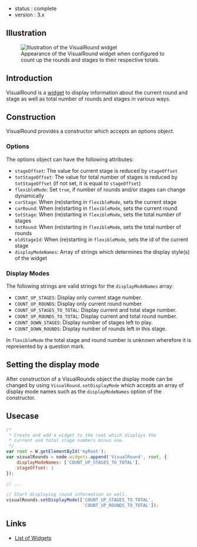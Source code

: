  - status : complete
 - version : 3.x

## Illustration
<figure>
  <img src="http://nodegame.org/images/wiki/VisualRound.png" alt="Illustration of the VisualRound widget">
  <br>
  <figcaption>Appearance of the VisualRound widget when configured to count up the rounds and stages to their respective totals.</figcaption>
</figure>

## Introduction

VisualRound is a [widget](widgets-api) to display information about
the current round and stage as well as total number of rounds and
stages in various ways.

## Construction

VisualRound provides a constructor which accepts an options object.

### Options

The options object can have the following attributes:
- `stageOffset`:
The value for current stage is reduced by `stageOffset`
- `totStageOffset`:
The value for total number of stages is reduced by `totStageOffset` (if
not set, it is equal to `stageOffset`)
- `flexibleMode`:
Set `true`, if number of rounds and/or stages can change dynamically
- `curStage`:
When (re)starting in `flexibleMode`, sets the current stage
- `curRound`:
 When (re)starting in `flexibleMode`, sets the current round
- `totStage`:
When (re)starting in `flexibleMode`, sets the total number of stages
- `totRound`:
 When (re)starting in `flexibleMode`, sets the total number of
rounds
- `oldStageId`:
When (re)starting in `flexibleMode`, sets the id of the current
stage
- `displayModeNames`:
Array of strings which determines the display style(s) of the widget

### Display Modes

The following strings are valid strings for the `displayModeNames` array:
- `COUNT_UP_STAGES`: Display only current stage number.
- `COUNT_UP_ROUNDS`: Display only current round number.
- `COUNT_UP_STAGES_TO_TOTAL`: Display current and total stage number.
- `COUNT_UP_ROUNDS_TO_TOTAL`: Display current and total round number.
- `COUNT_DOWN_STAGES`: Display number of stages left to play.
- `COUNT_DOWN_ROUNDS`: Display number of rounds left in this stage.

In `flexibleMode` the total stage and round number is unknown
wherefore it is represented by a question mark.

## Setting the display mode

After construction of a VisualRounds object the display mode can be
changed by using `VisualRound.setDisplayMode` which accepts an array
of display mode names such as the `displayModeNames` option of the
constructor.

## Usecase
```js
/*
 * Create and add a widget to the root which displays the 
 * current and total stage numbers minus one.
 */
var root = W.getElementById('myRoot');
var visualRounds = node.widgets.append('VisualRound', root, {
    displayModeNames: ['COUNT_UP_STAGES_TO_TOTAL'], 
    stageOffset: 1
});

// ...

// Start displaying round information as well.
visualRounds.setDisplayMode(['COUNT_UP_STAGES_TO_TOTAL',
                             'COUNT_UP_ROUNDS_TO_TOTAL']);
```

## Links

- [List of Widgets](Widgets-v3)
